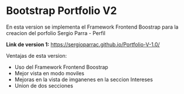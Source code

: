 # Bootstrap Portfolio V2

En esta version se implementa el Framework Frontend Boostrap para la creacion del porfolio Sergio Parra - Perfil

**Link de version 1:** https://sergioparrac.github.io/Portfolio-V-1.0/

Ventajas de esta version:
* Uso del Framework Frontend Boostrap
* Mejor vista en modo moviles
* Mejoras en la vista de imganenes en la seccion Intereses
* Union de dos secciones